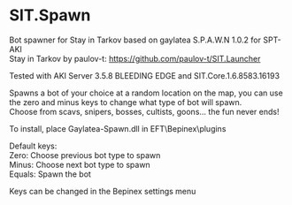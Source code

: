 # SIT.Spawn
Bot spawner for Stay in Tarkov based on gaylatea S.P.A.W.N 1.0.2 for SPT-AKI\
Stay in Tarkov by paulov-t: https://github.com/paulov-t/SIT.Launcher

Tested with AKI Server 3.5.8 BLEEDING EDGE and SIT.Core.1.6.8583.16193

Spawns a bot of your choice at a random location on the map, you can use the zero and minus keys to change what type of bot will spawn.\
Choose from scavs, snipers, bosses, cultists, goons... the fun never ends!

To install, place Gaylatea-Spawn.dll in EFT\Bepinex\plugins

Default keys:\
Zero: Choose previous bot type to spawn\
Minus: Choose next bot type to spawn\
Equals: Spawn the bot

Keys can be changed in the Bepinex settings menu

